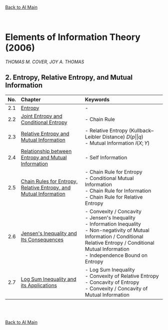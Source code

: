 [Back to AI Main](../../README.md)

<br>

# Elements of Information Theory (2006)
*THOMAS M. COVER, JOY A. THOMAS*


## 2. Entropy, Relative Entropy, and Mutual Information
|No.|Chapter|Keywords|
|:-:|:------|:-------|
|2.1|[Entropy](ch02/01/note.md)|- |
|2.2|[Joint Entropy and Conditional Entropy](ch02/02/note.md)|- Chain Rule|
|2.3|[Relative Entropy and Mutual Information](ch02/03/note.md)|- Relative Entropy (Kullback–Leibler Distance) $`D(p\|\|q)`$ <br> - Mutual Information $`I(X;Y)`$|
|2.4|[Relationship between Entropy and Mutual Information](ch02/04/note.md)|- Self Information|
|2.5|[Chain Rules for Entropy, Relative Entropy, and Mutual Information](ch02/05/note.md)|- Chain Rule for Entropy <br>- Conditional Mutual Information <br> - Chain Rule for Information <br> - Chain Rule for Relative Entropy|
|2.6|[Jensen's Inequality and Its Consequences](ch02/06/note.md)|- Convexity / Concavity <br> - Jensen's Inequality <br> - Information Inequality <br> - Non-negativity of Mutual Information / Conditional Relative Entropy / Conditional Mutual Information <br> - Independence Bound on Entropy|
|2.7|[Log Sum Inequality and its Applications](ch02/07/note.md)|- Log Sum Inequality <br> - Convexity of Relative Entropy <br> - Concavity of Entropy <br> - Convexity / Concavity of Mutual Information|





<br><br>

[Back to AI Main](../../README.md)
